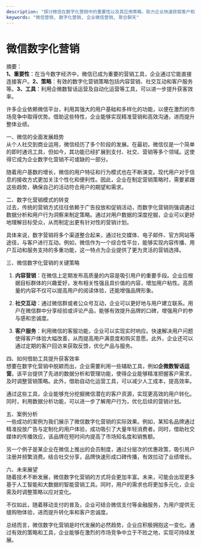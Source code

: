 ```yaml
---
description: "探讨微信在数字化营销中的重要性以及其应用策略，助力企业快速获取客户和提升转化率。"
keywords: "微信营销, 数字化营销, 企业微信营销, 聚合聊天"
---
```

# 微信数字化营销

摘要：  
**1、重要性**：在当今数字经济中，微信已成为重要的营销工具，企业通过它能直接连接客户。**2、策略**：有效的数字化营销策略包括内容营销、社交互动和客户服务等。**3、工具**：利用企微数智话运营及自动化运营等工具，可以进一步提升获客效率。 

许多企业依赖微信平台，利用其强大的用户基础和多样化的功能，以便在激烈的市场竞争中取得优势。借助这些特性，企业能够实现精准营销和高效沟通，进而提升整体业绩。

一、微信的全面发展趋势  
从个人社交到商业运用，微信经历了多个阶段的发展。在最初，微信仅是一个简单的即时通讯工具，但如今，其功能已经扩展到支付、社交、营销等多个领域。这使得它成为企业数字化营销不可或缺的一部分。  

随着用户基数的增长，微信的用户特征和行为模式也在不断演变。现代用户对于信息的接收方式更加关注个性化和便利性。因此，企业在制定营销策略时，需要紧跟这些趋势，确保自己的活动符合用户的期望和需求。  

二、数字化营销模式的转变  
过去，传统的营销方式往往依赖于广告投放和促销活动，而数字化营销则强调通过数据分析和用户行为洞察来制定策略。通过对用户数据的深度挖掘，企业可以更好地理解目标受众，从而制定出更有针对性的营销计划。  

具体来说，数字营销将多个渠道整合起来，通过社交媒体、电子邮件、官方网站等途径，与客户进行互动。例如，微信作为一个综合性平台，能够实现内容传播、用户互动和服务支持的多重功能，这一特点为企业提供了更为灵活的营销选择。  

三、微信数字化营销的关键策略  
1. **内容营销**：在微信上定期发布高质量的内容是吸引用户的重要手段。企业应根据目标群体的兴趣爱好，发布相关性强且具价值的内容，增加用户粘性。高质量的内容不仅可以提高用户的阅读体验，还能增强品牌形象。  

2. **社交互动**：通过微信群或者公众号互动，企业可以更好地与用户建立联系。用户在微信群中分享经验或评论产品，能够有效提升品牌的口碑，增强用户的参与感和忠诚度。  

3. **客户服务**：利用微信的客服功能，企业可以实现实时响应。快速解决用户问题使得客户体验大幅改善，从而提高用户满意度和购买意愿。此外，企业还可以通过定期的客户回访来获取反馈，优化产品与服务。  

四、如何借助工具提升获客效率  
想要在数字化营销中脱颖而出，企业需要利用一些辅助工具，例如**企微数智话运营**。该平台提供了先进的数据分析和管理功能，使得企业能够精准把握客户需求，及时调整营销策略。此外，借助自动化运营工具，可以减少人工成本，提高效率。  

通过这些工具，企业能够充分挖掘微信潜在的客户资源，实现更高效的用户转化。同时，利用数据分析功能，可以进一步了解用户行为，优化后续的营销计划。  

五、案例分析  
一些成功的案例为我们展示了微信数字化营销的实际效果。例如，某知名品牌通过精准投放广告与定制化的用户体验，成功吸引了大量年轻消费者。同时，借助社交媒体的传播效应，该品牌在短时间内提高了市场知名度和销售额。  

另一个例子是某企业在微信上推出的会员制度，通过分层次的优惠政策，吸引用户注册并频繁消费。结合社交分享，品牌快速形成口碑传播，有效拉动了业绩增长。  

六、未来展望  
随着技术不断发展，微信数字化营销的方式将会更加丰富。未来，可能会出现更多基于人工智能和大数据的智能营销工具。同时，用户的需求也将更加多元化，企业需及时调整策略以应对变化。  

不仅如此，随着移动支付的普及，企业可结合微信支付等金融服务，为用户提供无缝购物体验，进而提升转化率和客户忠诚度。  

总结而言，微信数字化营销是时代发展的必然趋势，企业应积极拥抱这一变化。通过有效的策略和工具，企业能够在激烈的市场竞争中立于不败之地，实现可持续发展。
